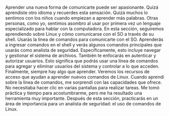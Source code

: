 Aprender una nueva forma
de comunicarte puede ser apasionante. Quizá aprendiste otro idioma
y recuerdes esta sensación. Quizá muchos lo sentimos con los niños
cuando empiezan a aprender más palabras. Otras personas, como yo,
sentimos asombro al usar por primera vez un lenguaje especializado
para hablar con la computadora. En esta sección, seguiremos
aprendiendo sobre Linux y cómo comunicarse
con el SO a través de su shell. Usarás la línea de comandos
para comunicarte con el SO. Aprenderás a ingresar
comandos en el shell y verás algunos comandos principales
que usarás como analista de seguridad. Específicamente, esto incluye navegar
y gestionar el sistema de archivos. También te enfocarás en autenticar
y autorizar usuarios. Esto significa que podrás usar
una línea de comandos para agregar y eliminar usuarios
del sistema y controlar a lo que acceden. Finalmente,
siempre hay algo que aprender. Veremos los recursos de acceso que ayudan
a aprender nuevos comandos de Linux. Cuando aprendí
sobre la línea de comandos, me sorprendí
con las capacidades que ofrece. No necesitaba hacer clic
en varias pantallas para realizar tareas. Me tomó práctica
y tiempo para acostumbrarme, pero me ha resultado
una herramienta muy importante. Después de esta sección,
practicarás en un área de importancia
para un analista de seguridad: el uso de comandos de Linux.